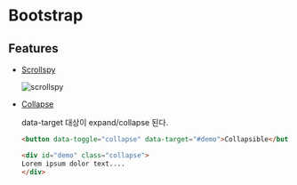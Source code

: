 # Bootstrap

## Features
- [Scrollspy](https://getbootstrap.com/docs/4.3/components/scrollspy/#mdo)
  
  ![scrollspy](https://4.bp.blogspot.com/-uqH8ZT4BvJg/WK242yKYK7I/AAAAAAAACms/FcUs83ClBo0YZrgR5TyhUOs6JxXOxIUCgCLcB/s640/ezgif.com-optimize.gif)


- [Collapse](https://www.w3schools.com/bootstrap/bootstrap_collapse.asp)

  data-target 대상이 expand/collapse 된다.
  ```html
  <button data-toggle="collapse" data-target="#demo">Collapsible</button>

  <div id="demo" class="collapse">
  Lorem ipsum dolor text....
  </div>
  ```
